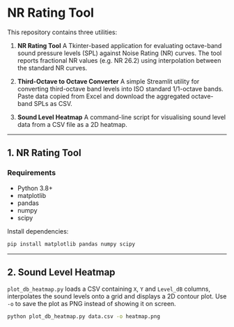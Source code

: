 # NR Rating Tool

This repository contains three utilities:

1. **NR Rating Tool**
   A Tkinter-based application for evaluating octave-band sound pressure levels (SPL) against Noise Rating (NR) curves. The tool reports fractional NR values (e.g. NR 26.2) using interpolation between the standard NR curves.

2. **Third-Octave to Octave Converter**
   A simple Streamlit utility for converting third-octave band levels into ISO standard 1/1-octave bands. Paste data copied from Excel and download the aggregated octave-band SPLs as CSV.

3. **Sound Level Heatmap**
   A command-line script for visualising sound level data from a CSV file as a 2D heatmap.

---

## 1. NR Rating Tool

### Requirements

- Python 3.8+
- matplotlib
- pandas
- numpy
- scipy

Install dependencies:

```bash
pip install matplotlib pandas numpy scipy
```

---

## 2. Sound Level Heatmap

`plot_db_heatmap.py` loads a CSV containing `X`, `Y` and `Level_dB` columns, interpolates the sound levels onto a grid and displays a 2D contour plot. Use `-o` to save the plot as PNG instead of showing it on screen.

```bash
python plot_db_heatmap.py data.csv -o heatmap.png
```

